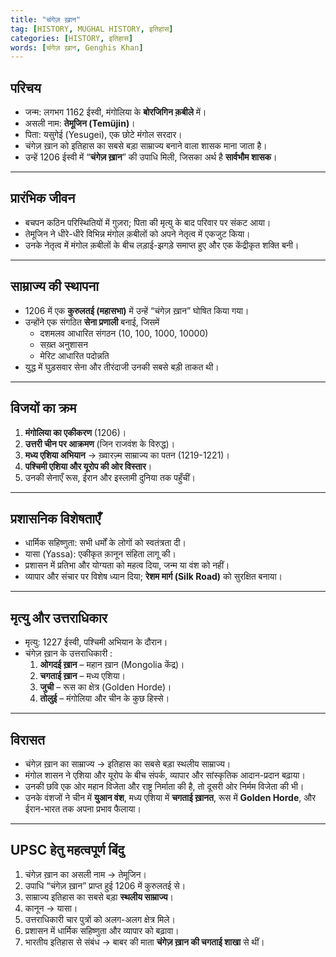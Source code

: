 ```yaml
---
title: "चंगेज़ ख़ान"
tag: [HISTORY, MUGHAL HISTORY, इतिहास]
categories: [HISTORY, इतिहास]
words: [चंगेज़ ख़ान, Genghis Khan]
---
```



## परिचय  
- जन्म: लगभग 1162 ईस्वी, मंगोलिया के **बोरजिगिन क़बीले** में।  
- असली नाम: **तेमूजिन (Temüjin)**।  
- पिता: यसुगेई (Yesugei), एक छोटे मंगोल सरदार।  
- चंगेज़ ख़ान को इतिहास का सबसे बड़ा साम्राज्य बनाने वाला शासक माना जाता है।  
- उन्हें 1206 ईस्वी में “**चंगेज़ ख़ान**” की उपाधि मिली, जिसका अर्थ है **सार्वभौम शासक**।  

---

## प्रारंभिक जीवन  
- बचपन कठिन परिस्थितियों में गुज़रा; पिता की मृत्यु के बाद परिवार पर संकट आया।  
- तेमूजिन ने धीरे-धीरे विभिन्न मंगोल क़बीलों को अपने नेतृत्व में एकजुट किया।  
- उनके नेतृत्व में मंगोल क़बीलों के बीच लड़ाई-झगड़े समाप्त हुए और एक केंद्रीकृत शक्ति बनी।  

---

## साम्राज्य की स्थापना  
- 1206 में एक **कुरुलतई (महासभा)** में उन्हें “चंगेज़ ख़ान” घोषित किया गया।  
- उन्होंने एक संगठित **सेना प्रणाली** बनाई, जिसमें  
  - दशमलव आधारित संगठन (10, 100, 1000, 10000)  
  - सख़्त अनुशासन  
  - मेरिट आधारित पदोन्नति  
- युद्ध में घुड़सवार सेना और तीरंदाजी उनकी सबसे बड़ी ताकत थी।  

---

## विजयों का क्रम  
1. **मंगोलिया का एकीकरण** (1206)।  
2. **उत्तरी चीन पर आक्रमण** (जिन राजवंश के विरुद्ध)।  
3. **मध्य एशिया अभियान** → ख़्वारज़्म साम्राज्य का पतन (1219-1221)।  
4. **पश्चिमी एशिया और यूरोप की ओर विस्तार**।  
5. उनकी सेनाएँ रूस, ईरान और इस्लामी दुनिया तक पहुँचीं।  

---

## प्रशासनिक विशेषताएँ  
- धार्मिक सहिष्णुता: सभी धर्मों के लोगों को स्वतंत्रता दी।  
- यासा (Yassa): एकीकृत क़ानून संहिता लागू की।  
- प्रशासन में प्रतिभा और योग्यता को महत्व दिया, जन्म या वंश को नहीं।  
- व्यापार और संचार पर विशेष ध्यान दिया; **रेशम मार्ग (Silk Road)** को सुरक्षित बनाया।  

---

## मृत्यु और उत्तराधिकार  
- मृत्यु: 1227 ईस्वी, पश्चिमी अभियान के दौरान।  
- चंगेज़ ख़ान के उत्तराधिकारी :  
  1. **ओगदई ख़ान** – महान ख़ान (Mongolia केंद्र)।  
  2. **चगताई ख़ान** – मध्य एशिया।  
  3. **जुची** – रूस का क्षेत्र (Golden Horde)।  
  4. **तोलुई** – मंगोलिया और चीन के कुछ हिस्से।  

---

## विरासत  
- चंगेज़ ख़ान का साम्राज्य → इतिहास का सबसे बड़ा स्थलीय साम्राज्य।  
- मंगोल शासन ने एशिया और यूरोप के बीच संपर्क, व्यापार और सांस्कृतिक आदान-प्रदान बढ़ाया।  
- उनकी छवि एक ओर महान विजेता और राष्ट्र निर्माता की है, तो दूसरी ओर निर्मम विजेता की भी।  
- उनके वंशजों ने चीन में **युआन वंश**, मध्य एशिया में **चगताई ख़ानत**, रूस में **Golden Horde**, और ईरान-भारत तक अपना प्रभाव फैलाया।  

---

## UPSC हेतु महत्वपूर्ण बिंदु  
1. चंगेज़ ख़ान का असली नाम → तेमूजिन।  
2. उपाधि “चंगेज़ ख़ान” प्राप्त हुई 1206 में कुरुलतई से।  
3. साम्राज्य इतिहास का सबसे बड़ा **स्थलीय साम्राज्य**।  
4. कानून → यासा।  
5. उत्तराधिकारी चार पुत्रों को अलग-अलग क्षेत्र मिले।  
6. प्रशासन में धार्मिक सहिष्णुता और व्यापार को बढ़ावा।  
7. भारतीय इतिहास से संबंध → बाबर की माता **चंगेज़ ख़ान की चगताई शाखा** से थीं।
